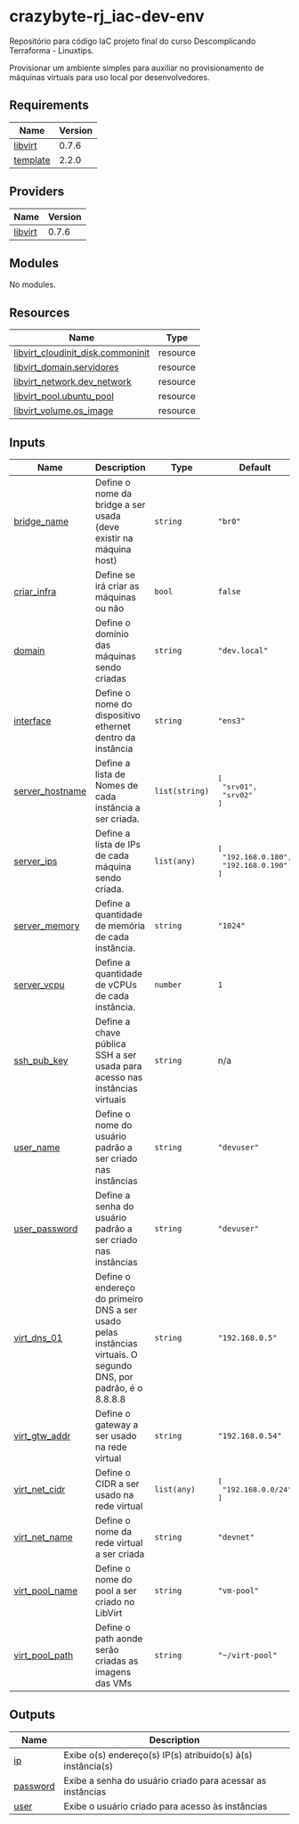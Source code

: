 # crazybyte-rj_iac-dev-env

Repositório para código IaC projeto final do curso Descomplicando Terraforma - Linuxtips.

Provisionar um ambiente simples para auxiliar no provisionamento de máquinas virtuais para uso local por desenvolvedores.
<!-- BEGIN_TF_DOCS -->
## Requirements

| Name | Version |
|------|---------|
| <a name="requirement_libvirt"></a> [libvirt](#requirement\_libvirt) | 0.7.6 |
| <a name="requirement_template"></a> [template](#requirement\_template) | 2.2.0 |

## Providers

| Name | Version |
|------|---------|
| <a name="provider_libvirt"></a> [libvirt](#provider\_libvirt) | 0.7.6 |

## Modules

No modules.

## Resources

| Name | Type |
|------|------|
| [libvirt_cloudinit_disk.commoninit](https://registry.terraform.io/providers/dmacvicar/libvirt/0.7.6/docs/resources/cloudinit_disk) | resource |
| [libvirt_domain.servidores](https://registry.terraform.io/providers/dmacvicar/libvirt/0.7.6/docs/resources/domain) | resource |
| [libvirt_network.dev_network](https://registry.terraform.io/providers/dmacvicar/libvirt/0.7.6/docs/resources/network) | resource |
| [libvirt_pool.ubuntu_pool](https://registry.terraform.io/providers/dmacvicar/libvirt/0.7.6/docs/resources/pool) | resource |
| [libvirt_volume.os_image](https://registry.terraform.io/providers/dmacvicar/libvirt/0.7.6/docs/resources/volume) | resource |

## Inputs

| Name | Description | Type | Default | Required |
|------|-------------|------|---------|:--------:|
| <a name="input_bridge_name"></a> [bridge\_name](#input\_bridge\_name) | Define o nome da bridge a ser usada (deve existir na máquina host) | `string` | `"br0"` | no |
| <a name="input_criar_infra"></a> [criar\_infra](#input\_criar\_infra) | Define se irá criar as máquinas ou não | `bool` | `false` | no |
| <a name="input_domain"></a> [domain](#input\_domain) | Define o domínio das máquinas sendo criadas | `string` | `"dev.local"` | no |
| <a name="input_interface"></a> [interface](#input\_interface) | Define o nome do dispositivo ethernet dentro da instância | `string` | `"ens3"` | no |
| <a name="input_server_hostname"></a> [server\_hostname](#input\_server\_hostname) | Define a lista de Nomes de cada instância a ser criada. | `list(string)` | <pre>[<br>  "srv01",<br>  "srv02"<br>]</pre> | no |
| <a name="input_server_ips"></a> [server\_ips](#input\_server\_ips) | Define a lista de IPs de cada máquina sendo criada. | `list(any)` | <pre>[<br>  "192.168.0.180",<br>  "192.168.0.190"<br>]</pre> | no |
| <a name="input_server_memory"></a> [server\_memory](#input\_server\_memory) | Define a quantidade de memória de cada instância. | `string` | `"1024"` | no |
| <a name="input_server_vcpu"></a> [server\_vcpu](#input\_server\_vcpu) | Define a quantidade de vCPUs de cada instância. | `number` | `1` | no |
| <a name="input_ssh_pub_key"></a> [ssh\_pub\_key](#input\_ssh\_pub\_key) | Define a chave pública SSH a ser usada para acesso nas instâncias virtuais | `string` | n/a | yes |
| <a name="input_user_name"></a> [user\_name](#input\_user\_name) | Define o nome do usuário padrão a ser criado nas instâncias | `string` | `"devuser"` | no |
| <a name="input_user_password"></a> [user\_password](#input\_user\_password) | Define a senha do usuário padrão a ser criado nas instâncias | `string` | `"devuser"` | no |
| <a name="input_virt_dns_01"></a> [virt\_dns\_01](#input\_virt\_dns\_01) | Define o endereço do primeiro DNS a ser usado pelas instâncias virtuais. O segundo DNS, por padrão, é o 8.8.8.8 | `string` | `"192.168.0.5"` | no |
| <a name="input_virt_gtw_addr"></a> [virt\_gtw\_addr](#input\_virt\_gtw\_addr) | Define o gateway a ser usado na rede virtual | `string` | `"192.168.0.54"` | no |
| <a name="input_virt_net_cidr"></a> [virt\_net\_cidr](#input\_virt\_net\_cidr) | Define o CIDR a ser usado na rede virtual | `list(any)` | <pre>[<br>  "192.168.0.0/24"<br>]</pre> | no |
| <a name="input_virt_net_name"></a> [virt\_net\_name](#input\_virt\_net\_name) | Define o nome da rede virtual a ser criada | `string` | `"devnet"` | no |
| <a name="input_virt_pool_name"></a> [virt\_pool\_name](#input\_virt\_pool\_name) | Define o nome do pool a ser criado no LibVirt | `string` | `"vm-pool"` | no |
| <a name="input_virt_pool_path"></a> [virt\_pool\_path](#input\_virt\_pool\_path) | Define o path aonde serão criadas as imagens das VMs | `string` | `"~/virt-pool"` | no |

## Outputs

| Name | Description |
|------|-------------|
| <a name="output_ip"></a> [ip](#output\_ip) | Exibe o(s) endereço(s) IP(s) atribuído(s) à(s) instância(s) |
| <a name="output_password"></a> [password](#output\_password) | Exibe a senha do usuário criado para acessar as instâncias |
| <a name="output_user"></a> [user](#output\_user) | Exibe o usuário criado para acesso às instâncias |
<!-- END_TF_DOCS -->